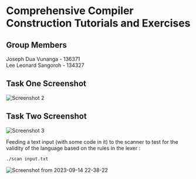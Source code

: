 # Comprehensive Compiler Construction Tutorials and Exercises

## Group Members
Joseph Dua Vunanga - 136371  <br>
Lee Leonard Sangoroh - 134327

## Task One Screenshot
![Screenshot 2](https://github.com/jeffvun/compiler-tutorials-ics4b/assets/61079370/fd21eeab-a699-4868-a713-50b3c3506363)


## Task Two Screenshot
![Screenshot 3](https://github.com/jeffvun/compiler-tutorials-ics4b/assets/61079370/a9c7ab4d-d800-4df8-8c83-4919123ae45e)

Feeding a text input (with some code in it) to the scanner to test for the validity of the language based on the rules in the lexer :  
``` bash
./scan input.txt
```
![Screenshot from 2023-09-14 22-38-22](https://github.com/jeffvun/compiler-tutorials-ics4b/assets/64653401/f4bcebe9-729a-4839-af94-3556a3dd43b3)
